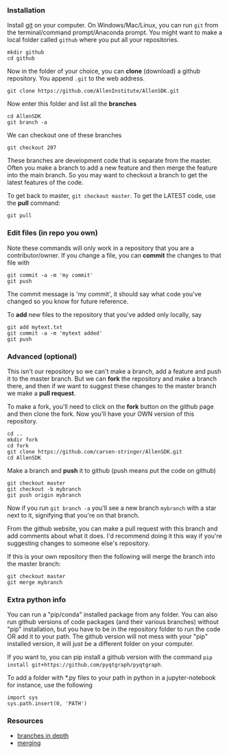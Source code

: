 ### Installation

Install [git](https://git-scm.com/downloads) on your computer. On Windows/Mac/Linux, you can run `git` from the terminal/command prompt/Anaconda prompt. You might want to make a local folder called `github` where you put all your repositories. 
~~~
mkdir github
cd github
~~~
Now in the folder of your choice, you can **clone** (download) a github repository. You append `.git` to the web address. 
~~~
git clone https://github.com/AllenInstitute/AllenSDK.git
~~~
Now enter this folder and list all the **branches**
~~~
cd AllenSDK
git branch -a
~~~
We can checkout one of these branches
~~~
git checkout 207
~~~
These branches are development code that is separate from the master. Often you make a branch to add a new feature and then merge the feature into the main branch. So you may want to checkout a branch to get the latest features of the code.

To get back to master, `git checkout master`. To get the LATEST code, use the **pull** command:
~~~
git pull
~~~

### Edit files (in repo you own)

Note these commands will only work in a repository that you are a contributor/owner. If you change a file, you can **commit** the changes to that file with
~~~
git commit -a -m 'my commit'
git push
~~~

The commit message is 'my commit', it should say what code you've changed so you know for future reference. 

To **add** new files to the repository that you've added only locally, say
~~~
git add mytext.txt
git commit -a -m 'mytext added'
git push
~~~

### Advanced (optional)

This isn't our repository so we can't make a branch, add a feature and push it to the master branch. But we can **fork** the repository and make a branch there, and then if we want to suggest these changes to the master branch we make a **pull request**.

To make a fork, you'll need to click on the **fork** button on the github page and then clone the fork. Now you'll have your OWN version of this repository.
~~~
cd ..
mkdir fork
cd fork
git clone https://github.com/carsen-stringer/AllenSDK.git
cd AllenSDK
~~~

Make a branch and **push** it to github (push means put the code on github)
~~~
git checkout master
git checkout -b mybranch
git push origin mybranch
~~~

Now if you run `git branch -a` you'll see a new branch `mybranch` with a star next to it, signifying that you're on that branch.

From the github website, you can make a pull request with this branch and add comments about what it does. I'd recommend doing it this way if you're suggesting changes to someone else's repository.

If this is your own repository then the following will merge the branch into the master branch:
~~~
git checkout master
git merge mybranch
~~~

### Extra python info

You can run a "pip/conda" installed package from any folder. You can also run github versions of code packages (and their various branches) without "pip" installation, but you have to be in the repository folder to run the code OR add it to your path. The github version will not mess with your "pip" installed version, it will just be a different folder on your computer. 

If you want to, you can pip install a github version with the command `pip install git+https://github.com/pyqtgraph/pyqtgraph`.

To add a folder with \*.py files to your path in python in a jupyter-notebook for instance, use the following
~~~
import sys
sys.path.insert(0, 'PATH')
~~~

### Resources

- [branches in depth](https://git-scm.com/book/en/v2/Git-Branching-Branches-in-a-Nutshell)
- [merging](https://www.atlassian.com/git/tutorials/using-branches/git-merge)
